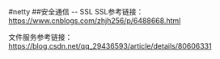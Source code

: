 #netty
##安全通信 -- SSL
SSL参考链接：https://www.cnblogs.com/zhjh256/p/6488668.html

文件服务参考链接：https://blog.csdn.net/qq_29436593/article/details/80606331

